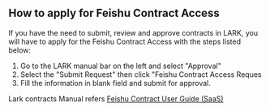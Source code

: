 ## How to apply for Feishu Contract Access

If you have the need to submit, review and approve contracts in LARK, you will have to apply for the Feishu Contract Access with the steps listed below:

1. Go to the LARK manual bar on the left and select "Approval"
2. Select the "Submit Request" then click "Feishu Contract Access Reques
3. Fill the information in blank field and submit for approval.

Lark contracts Manual refers [Feishu Contract User Guide (SaaS)](https://bytedance.larkoffice.com/docx/doxcnqmHtuu4nhIzWvpRLQGysQc)